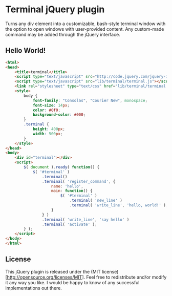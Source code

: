 # Terminal jQuery plugin
Turns any div element into a customizable, bash-style terminal window with the option to open windows with user-provided content. Any custom-made command may be added through the jQuery interface.

## Hello World!
```html
<html>
<head>
	<title>terminal</title>	
	<script type="text/javascript" src="http://code.jquery.com/jquery-1.9.1.min.js"></script>
	<script type="text/javascript" src="lib/terminal/terminal.js"></script>
	<link rel="stylesheet" type="text/css" href="lib/terminal/terminal.css"/>
	<style>
		body {
			font-family: "Consolas", "Courier New", monospace;
			font-size: 14px;
			color: #0f0;
			background-color: #000;
		}
		.terminal {
			height: 400px;
			width: 500px;
		}
	</style>
</head>
<body>
	<div id="terminal"></div>
	<script>
		$( document ).ready( function() {
			$( '#terminal' )
				.terminal()
				.terminal( 'register_command', {
					name: 'hello',
					main: function() {
						$( '#terminal' )
							.terminal( 'new_line' )
							.terminal( 'write_line', 'hello, world!' );
					}
				} )
				.terminal( 'write_line', 'say hello' )
				.terminal( 'activate' );
		} );
	</script>
</body>
</html>
```
## License
This jQuery plugin is released under the (MIT license)[http://opensource.org/licenses/MIT]. Feel free to redistribute and/or modify it any way you like. I would be happy to know of any successful implementations out there.
